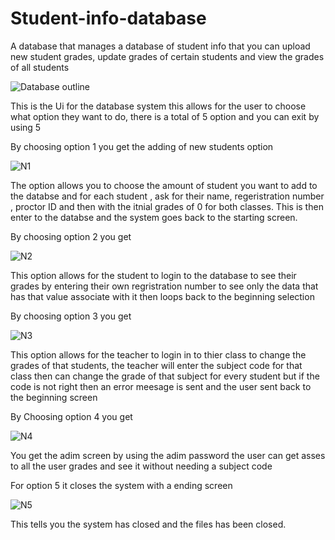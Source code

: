 # Student-info-database
A database that manages a database of student info that you can upload new student grades, update grades of certain students and view the grades of all students


![Database outline](https://github.com/wweng2/Student-info-database/assets/99202437/1b18fbf4-3d15-49ab-ad20-9c24c2da01f5)

This is the Ui for the database system this allows for the user to choose what option they want to do, there is a total of 5 option and you can exit by using 5

By choosing option 1 you get the adding of new students option 

![N1](https://github.com/wweng2/Student-info-database/assets/99202437/b773f993-28e8-45fc-8e3e-960da548db39)

The option allows you to choose the amount of student you want to add to the databse and for each student , ask for their name, regeristration number , proctor ID and then with the itnial grades of 0 for both classes. This is then enter to the databse and the system goes back to the starting screen.

By choosing option 2 you get 

![N2](https://github.com/wweng2/Student-info-database/assets/99202437/c83e48d8-9b7f-4280-ba98-15da68f92c7d)

This option allows for the student to login to the database to see their grades by entering their own regristration number to see only the data that has that value associate with it then loops back to the beginning selection

By choosing option 3 you get 

![N3](https://github.com/wweng2/Student-info-database/assets/99202437/dcc83213-0d16-4179-8b84-1247f6c623cc)

This option allows for the teacher to login in to thier class to change the grades of that students, the teacher will enter the subject code for that class then can change the grade of that subject for every student but if the code is not right then an error meesage is sent and the user sent back to the beginning screen

By Choosing option 4 you get 

![N4](https://github.com/wweng2/Student-info-database/assets/99202437/199a0e63-58b1-499a-bb2f-7844f7937784)

You get the adim screen by using the adim password the user can get asses to all the user grades and see it without needing a subject code

For option 5 it closes the system with a ending screen

![N5](https://github.com/wweng2/Student-info-database/assets/99202437/094e2967-b16e-48b0-a479-bd43458bbc6a)

This tells you the system has closed and the files has been closed.







